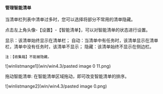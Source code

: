 #### 管理智能清单
当清单栏列表中清单过多时，您可以选择将部分不常用的清单隐藏。 

点击左上角头像-【设置】-【智能清单】，可以对智能清单的状态进行设置。

显示：该清单始终显示在清单栏；
自动：当清单中有任务时，该清单显示在清单栏，清单中没有任务时，该清单不显示；
隐藏：该清单始终不显示在侧边栏。 

`注：【收集箱】不能被隐藏。`

![winlistmange1](win/win4.3/pasted image 0 11.png)

拖动智能清单: 在智能清单区域拖动，即可改变智能清单的排序。

![winlistmange2](win/win4.3/pasted image 0.png)
